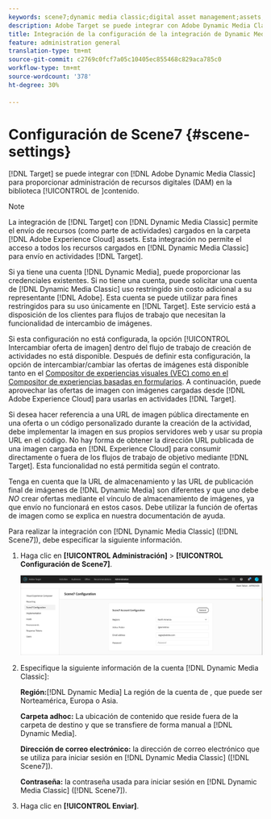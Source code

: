 ```yaml
---
keywords: scene7;dynamic media classic;digital asset management;assets;dam;content library;swap image
description: Adobe Target se puede integrar con Adobe Dynamic Media Classic para proporcionar administración de recursos digitales (DAM) en la biblioteca de contenido.
title: Integración de la configuración de la integración de Dynamic Media Classic
feature: administration general
translation-type: tm+mt
source-git-commit: c2769c0fcf7a05c10405ec855468c829aca785c0
workflow-type: tm+mt
source-wordcount: '378'
ht-degree: 30%

---
```



# Configuración de Scene7 {#scene-settings}

[!DNL Target] se puede integrar con  [!DNL Adobe Dynamic Media Classic] para proporcionar administración de recursos digitales (DAM) en la biblioteca [!UICONTROL  de ]contenido.

>[!NOTE]
>
>La integración de [!DNL Target] con [!DNL Dynamic Media Classic] permite el envío de recursos (como parte de actividades) cargados en la carpeta [!DNL Adobe Experience Cloud] assets. Esta integración no permite el acceso a todos los recursos cargados en [!DNL Dynamic Media Classic] para envío en actividades [!DNL Target].

Si ya tiene una cuenta [!DNL Dynamic Media], puede proporcionar las credenciales existentes. Si no tiene una cuenta, puede solicitar una cuenta de [!DNL Dynamic Media Classic] uso restringido sin costo adicional a su representante [!DNL Adobe]. Esta cuenta se puede utilizar para fines restringidos para su uso únicamente en [!DNL Target]. Este servicio está a disposición de los clientes para flujos de trabajo que necesitan la funcionalidad de intercambio de imágenes.

<!-- 
>[!NOTE]
>
>A restricted-use, free [!DNL Dynamic Media Classic] account for [!DNL Adobe Target] is no longer supported for new customers or new users. Existing sign-in credentials work as usual. 
-->

Si esta configuración no está configurada, la opción [!UICONTROL Intercambiar oferta de imagen] dentro del flujo de trabajo de creación de actividades no está disponible. Después de definir esta configuración, la opción de intercambiar/cambiar las ofertas de imágenes está disponible tanto en el  [Compositor de experiencias visuales (VEC) como en el Compositor de experiencias basadas en formularios](/help/c-experiences/experiences.md#concept_A2E10F6AFB3D4AEAB6951EE14688848D). A continuación, puede aprovechar las ofertas de imagen con imágenes cargadas desde [!DNL Adobe Experience Cloud] para usarlas en actividades [!DNL Target].

Si desea hacer referencia a una URL de imagen pública directamente en una oferta o un código personalizado durante la creación de la actividad, debe implementar la imagen en sus propios servidores web y usar su propia URL en el código. No hay forma de obtener la dirección URL publicada de una imagen cargada en [!DNL Experience Cloud] para consumir directamente o fuera de los flujos de trabajo de objetivo mediante [!DNL Target]. Esta funcionalidad no está permitida según el contrato.

Tenga en cuenta que la URL de almacenamiento y las URL de publicación final de imágenes de [!DNL Dynamic Media] son diferentes y que uno debe *NO* crear ofertas mediante el vínculo de almacenamiento de imágenes, ya que envío no funcionará en estos casos. Debe utilizar la función de ofertas de imagen como se explica en nuestra documentación de ayuda.

Para realizar la integración con [!DNL Dynamic Media Classic] ([!DNL Scene7]), debe especificar la siguiente información.

1. Haga clic en **[!UICONTROL Administración]** > **[!UICONTROL Configuración de Scene7]**.

   ![Página de Scene7](/help/administrating-target/assets/scene7.png)

1. Especifique la siguiente información de la cuenta [!DNL Dynamic Media Classic]:

   **Región:**[!DNL Dynamic Media] La región de la cuenta de , que puede ser Norteamérica, Europa o Asia.

   **Carpeta adhoc:** La ubicación de contenido que reside fuera de la carpeta de destino y que se transfiere de forma manual a [!DNL Dynamic Media].

   **Dirección de correo electrónico:** la dirección de correo electrónico que se utiliza para iniciar sesión en  [!DNL Dynamic Media Classic] ([!DNL Scene7]).

   **Contraseña:** la contraseña usada para iniciar sesión en  [!DNL Dynamic Media Classic] ([!DNL Scene7]).

1. Haga clic en **[!UICONTROL Enviar]**.
